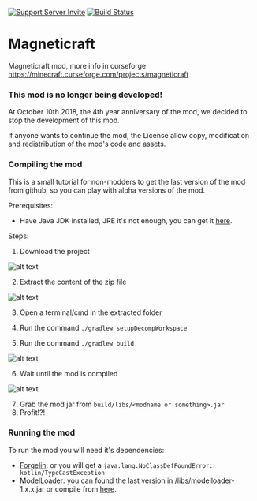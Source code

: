[![Support Server Invite](https://img.shields.io/badge/Join-Magneticraft-7289DA.svg?style=flat-square)](https://discord.gg/EhYbA97) [![Build Status](https://travis-ci.org/Magneticraft-Team/Magneticraft.svg?branch=kt1.9)](https://travis-ci.org/Magneticraft-Team/Magneticraft)

# Magneticraft
Magneticraft mod, more info in curseforge https://minecraft.curseforge.com/projects/magneticraft

### This mod is no longer being developed!
At October 10th 2018, the 4th year anniversary of the mod, we decided to stop the development of this mod.

If anyone wants to continue the mod, the License allow copy, modification and redistribution of the mod's code and assets.

### Compiling the mod
This is a small tutorial for non-modders to get the last version of the mod from github, so you can play with alpha versions of the mod.

Prerequisites:
- Have Java JDK installed, JRE it's not enough, you can get it [here](http://www.oracle.com/technetwork/java/javase/downloads/jdk8-downloads-2133151.html).

Steps:
1. Download the project 

  ![alt text](https://image.prntscr.com/image/5o1YEu0VTN_amH5VVyxOjA.png "Download location github")
  
2. Extract the content of the zip file

  ![alt text](https://image.prntscr.com/image/vQhBvUFGQ5O6q9ruodQ2eA.png "This should be the content of the folder")
  
3. Open a terminal/cmd in the extracted folder

4. Run the command `./gradlew setupDecompWorkspace`
  
5. Run the command `./gradlew build`

  ![alt text](https://image.prntscr.com/image/N3HGL8m_RCm9Bk1MDokgFw.png "Command")
  
6. Wait until the mod is compiled

  ![alt text](https://image.prntscr.com/image/C31LCugcTZenH-BYgnucQw.png "Command result")
  
7. Grab the mod jar from `build/libs/<modname or something>.jar`
8. Profit!?!

### Running the mod
To run the mod you will need it's dependencies:
- [Forgelin](https://minecraft.curseforge.com/projects/shadowfacts-forgelin?gameCategorySlug=mc-mods&projectID=248453): or you will get a `java.lang.NoClassDefFoundError: kotlin/TypeCastException`
- ModelLoader: you can found the last version in /libs/modelloader-1.x.x.jar or compile from [here](https://github.com/Magneticraft-Team/ModelLoader).
